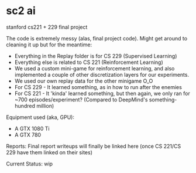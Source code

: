 # sc2 ai
stanford cs221 + 229 final project

The code is extremely messy (alas, final project code). Might get around to cleaning it up but for the meantime:
* Everything in the Replay folder is for CS 229 (Supervised Learning)
* Everything else is related to CS 221 (Reinforcement Learning)
* We used a custom mini-game for reinforcement learning, and also implemented a couple of other discretization layers for our experiments.
* We used our own replay data for the other minigame O_O
* For CS 229 - It learned something, as in how to run after the enemies
* For CS 221 - It 'kinda' learned something, but then again, we only ran for ~700 episodes/experiment? (Compared to DeepMind's something-hundred million)

Equipment used (aka, GPU):
* A GTX 1080 Ti
* A GTX 780

Reports: Final report writeups will finally be linked here (once CS 221/CS 229 have them linked on their sites)

Current Status: wip
